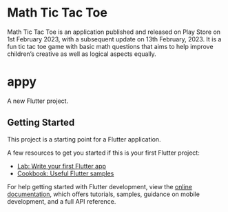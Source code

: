 # Math Tic Tac Toe
 Math Tic Tac Toe is an application published and released on Play Store on 1st February 2023,
 with a subsequent update on 13th February, 2023. It is a fun tic tac toe game with basic math
 questions that aims to help improve children’s creative as well as logical aspects equally.
 
# appy

A new Flutter project.

## Getting Started

This project is a starting point for a Flutter application.

A few resources to get you started if this is your first Flutter project:

- [Lab: Write your first Flutter app](https://docs.flutter.dev/get-started/codelab)
- [Cookbook: Useful Flutter samples](https://docs.flutter.dev/cookbook)

For help getting started with Flutter development, view the
[online documentation](https://docs.flutter.dev/), which offers tutorials,
samples, guidance on mobile development, and a full API reference.
